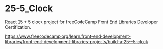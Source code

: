# 25-5_Clock
React 25 + 5 clock project for freeCodeCamp Front End Libraries Developer Certification.

https://www.freecodecamp.org/learn/front-end-development-libraries/front-end-development-libraries-projects/build-a-25--5-clock
